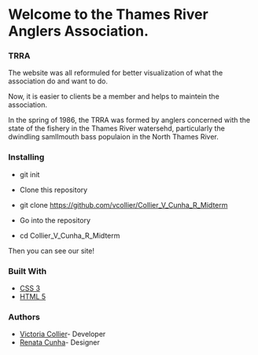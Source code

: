 # Welcome to the Thames River Anglers Association.

### TRRA

The website was all reformuled for better visualization of what the association do and want to do.

Now, it is easier to clients be a member and helps to maintein the association.

In the spring of 1986, the TRRA was formed by anglers concerned with the state of the fishery in the Thames River watersehd, particularly the dwindling samllmouth bass populaion in the North Thames River.


### Installing

- git init

- Clone this repository

- git clone https://github.com/vcollier/Collier_V_Cunha_R_Midterm

- Go into the repository

- cd Collier_V_Cunha_R_Midterm

Then you can see our site!

### Built With

- [CSS 3](https://cssreference.io/flexbox/)
- [HTML 5](https://dev.w3.org/html5/html-author/)

### Authors

- [Victoria Collier](https://github.com/vcollier)- Developer
- [Renata Cunha](https://github.com/Re-01)- Designer